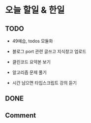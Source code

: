 # 오늘 할일 & 한일

## TODO

- 49예습, todos 모듈화

- 블로그 port 관련 글쓰고 지식창고 업로드

- 클린코드 요약본 보기

- 알고리즘 문제 풀기

- 시간 남으면 타입스크립트 강의 듣기

## DONE

## Comment
